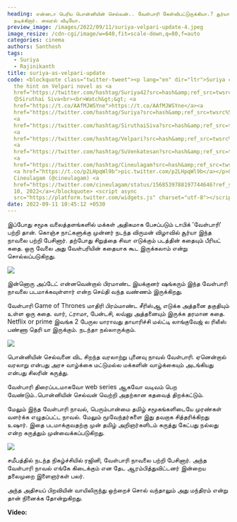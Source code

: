 ```yaml
---
heading: என்னடா பெரிய பொன்னியின் செல்வன்.. வேள்பாரி கேள்விபட்டுருக்கியா.? சூர்யா
  நடிக்கிறார். வைரல் வீடியோ.
preview_image: /images/2022/09/11/suriya-velpari-update-4.jpeg
image_resize: /cdn-cgi/image/w=640,fit=scale-down,q=80,f=auto
categories: cinema
authors: Santhosh
tags:
  - Suriya
  - Rajinikanth
title: suriya-as-velpari-update
code: <blockquote class="twitter-tweet"><p lang="en" dir="ltr">Suriya confirms
  the hint on Velpari novel as <a
  href="https://twitter.com/hashtag/Suriya42?src=hash&amp;ref_src=twsrc%5Etfw">#Suriya42</a>
  😍Siruthai Siva<br><br>Watch&gt;&gt; <a
  href="https://t.co/AAfMJWSYne">https://t.co/AAfMJWSYne</a><a
  href="https://twitter.com/hashtag/Suriya?src=hash&amp;ref_src=twsrc%5Etfw">#Suriya</a>
  <a
  href="https://twitter.com/hashtag/SiruthaiSiva?src=hash&amp;ref_src=twsrc%5Etfw">#SiruthaiSiva</a>
  <a
  href="https://twitter.com/hashtag/Velpari?src=hash&amp;ref_src=twsrc%5Etfw">#Velpari</a>
  <a
  href="https://twitter.com/hashtag/SuVenkatesan?src=hash&amp;ref_src=twsrc%5Etfw">#SuVenkatesan</a>
  <a
  href="https://twitter.com/hashtag/Cineulagam?src=hash&amp;ref_src=twsrc%5Etfw">#Cineulagam</a>
  <a href="https://t.co/p2LHpqWl9b">pic.twitter.com/p2LHpqWl9b</a></p>&mdash;
  Cineulagam (@cineulagam) <a
  href="https://twitter.com/cineulagam/status/1568539788197744646?ref_src=twsrc%5Etfw">September
  10, 2022</a></blockquote> <script async
  src="https://platform.twitter.com/widgets.js" charset="utf-8"></script>
date: 2022-09-11 10:45:12 +0530
---
```

இப்போது சமூக வலைத்தளங்களில் மக்கள் அதிகமாக பேசப்படும் டாபிக் 'வேள்பாரி' பற்றி தான். கொஞ்ச நாட்களுக்கு முன்னர் நடந்த விருமன் விழாவில் சூர்யா இந்த நாவலை பற்றி பேசினார். தற்போது சிறுத்தை சிவா எடுக்கும் படத்தின் கதையும் பீரியட் கதை. ஒரு வேலை அது வேள்பரியின் கதையாக கூட இருக்கலாம் என்று சொல்லப்படுகிறது.

![](/images/2022/09/11/suriya-velpari-update-2.jpeg)

இன்னொரு அப்டேட் என்னவென்றால் பிரமாண்ட இயக்குனர் ஷங்கரும் இந்த வேள்பாரி நாவலை படமாக்கவுள்ளார் என்ற செய்தி வந்த வண்ணம் இருக்கிறது.

வேள்பாரி Game of Thrones மாதிரி பிரம்மாண்ட சீரிஸ்ஆ எடுக்க அத்தனை தகுதியும் உள்ள ஒரு கதை. வார், ட்ராமா, பேன்டசி, லவ்னு அத்தனையும் இருக்க தரமான கதை. Netflix or prime இவங்க 2 பேருல யாராவது தாயாரிச்சி மல்ட்டி லாங்குவேஜ் ல ரிலீஸ் பண்ணா தெரி யா இருக்கும். நடந்தா நல்லாருக்கும்.

![](/images/2022/09/11/suriya-velpari-update-3.jpeg)

பொன்னியின் செல்வனை விட சிறந்த வரலாற்று புனைவு நாவல் வேள்பாரி. ஏனென்றால்  வரலாறு என்பது அரச வாழ்க்கை மட்டுமல்ல மக்களின் வாழ்க்கையும் அடங்கியது என்பது சிலரின் கருத்து.

வேள்பாரி திரைப்படமாகவோ web series ஆகவோ வடிவம் பெற வேண்டும்..பொன்னியின் செல்வன் வெற்றி அதற்கான கதவைத் திறக்கட்டும்.

மேலும் இந்த வேள்பாரி நாவல்,  பெரும்பான்மை தமிழ் சமூகங்களிடையே முரண்கள் வளர்க்க எழுதப்பட்ட நாவல். மேலும்  மூவேந்தர்களை இது தவறாக சித்தரிக்கிறது உஷார். இதை படமாக்குவதற்கு முன் தமிழ் அறிஞர்களிடம் கருத்து கேட்பது நல்லது என்ற கருத்தும் முன்வைக்கப்படுகிறது.

![](/images/2022/09/11/suriya-velpari-update-1.jpeg)

சமீபத்தில் நடந்த நிகழ்ச்சியில் ரஜினி, வேள்பாரி நாவலை பற்றி பேசினார். அந்த வேள்பாரி நாவல் எங்கே கிடைக்கும் என தேட ஆரம்பித்துவிட்டனர் இன்றைய தலைமுறை இளைஞர்கள் பலர். 

அந்த அதிசயப் பிறவியின் வாயிலிருந்து ஒற்றைச் சொல் வந்தாலும் அது மந்திரம் என்று தான் நினைக்க தோன்றுகிறது. 

**V﻿ideo:**